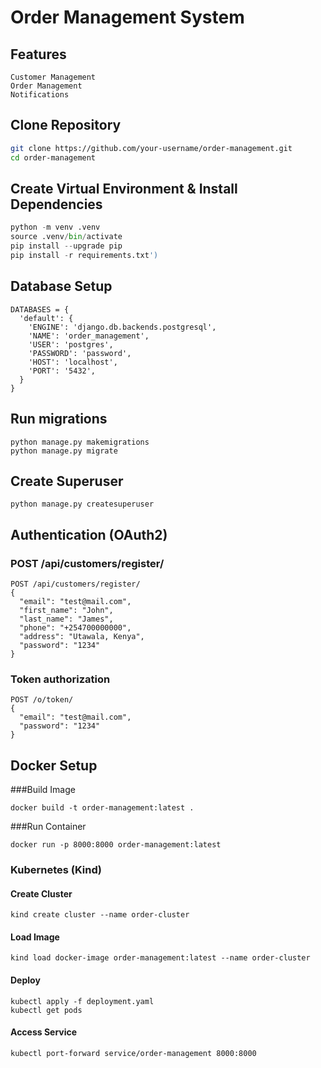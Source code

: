 # Order Management System

##  Features
```
Customer Management
Order Management
Notifications
```
## Clone Repository
```bash
git clone https://github.com/your-username/order-management.git
cd order-management
```

## Create Virtual Environment & Install Dependencies
```python
python -m venv .venv
source .venv/bin/activate   
pip install --upgrade pip
pip install -r requirements.txt')
```

## Database Setup
```
DATABASES = {
  'default': {
    'ENGINE': 'django.db.backends.postgresql',
    'NAME': 'order_management',
    'USER': 'postgres',
    'PASSWORD': 'password',
    'HOST': 'localhost',
    'PORT': '5432',
  }
}
```

## Run migrations
```
python manage.py makemigrations
python manage.py migrate
```

## Create Superuser
```
python manage.py createsuperuser
```
## Authentication (OAuth2)
### POST /api/customers/register/
```
POST /api/customers/register/
{
  "email": "test@mail.com",
  "first_name": "John",
  "last_name": "James",
  "phone": "+254700000000",
  "address": "Utawala, Kenya",
  "password": "1234"
}
```
### Token authorization
```
POST /o/token/
{
  "email": "test@mail.com",
  "password": "1234"
}
```
## Docker Setup
###Build Image
```
docker build -t order-management:latest .
```
###Run Container
```
docker run -p 8000:8000 order-management:latest
```
### Kubernetes (Kind)
#### Create Cluster
```
kind create cluster --name order-cluster
```
#### Load Image
```
kind load docker-image order-management:latest --name order-cluster
```
#### Deploy
```
kubectl apply -f deployment.yaml
kubectl get pods
```

#### Access Service
```
kubectl port-forward service/order-management 8000:8000
```


